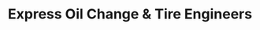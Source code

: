 ---
title: "Express Oil Change & Tire Engineers"
url: /woodstock/express-oil-change-and-tire-engineers/
shop: tyres
---